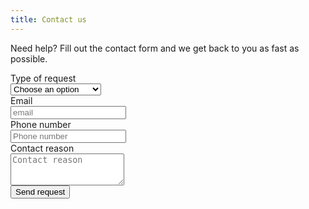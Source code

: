 ```yaml
---
title: Contact us
---
```

Need help? Fill out the contact form and we get back to you as fast as possible.

<form class="form-horizontal">
  <div class="form-group">
    <div class="col-3">
      <label class="form-label" for="input-example-1">Type of request</label>
    </div>
    <div class="col-3">
      <select class="form-select">
          <option>Choose an option</option>
          <option>Technical question</option>
          <option>Contractual question</option>
        </select>
    </div>
  </div>
  <div class="form-group">
    <div class="col-3">
      <label class="form-label" for="input-example-1">Email</label>
    </div>
    <div class="col-9">
      <input class="form-input" type="text" id="input-example-1" placeholder="email">
    </div>
  </div>
  <div class="form-group">
    <div class="col-3">
      <label class="form-label" for="input-example-1">Phone number</label>
    </div>
    <div class="col-6">
      <input class="form-input" type="text" id="input-example-1" placeholder="Phone number">
    </div>
  </div>
  <div class="form-group">
    <div class="col-3">
      <label class="form-label" for="input-example-1">Contact reason</label>
    </div>
    <div class="col-9">
      <textarea class="form-input" id="input-example-1" placeholder="Contact reason" rows="3"></textarea>
    </div>
  </div> 
  <div class="form-group">
    <div class="col-3"></div>
    <div class="col-9">
      <button class="btn">Send request</button>
    </div>
  </div>
</form>
